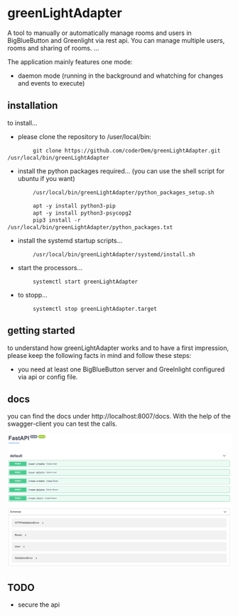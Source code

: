 # greenLightAdapter

A tool to manually or automatically manage rooms and users in BigBlueButton and Greenlight via rest api.
You can manage multiple users, rooms and sharing of rooms.
...

The application mainly features one mode:

* daemon mode (running in the background and whatching for changes and events to execute)

## installation

to install...
*  please clone the repository to /user/local/bin:

```
        git clone https://github.com/coderDem/greenLightAdapter.git /usr/local/bin/greenLightAdapter
```

* install the python packages required... (you can use the shell script for ubuntu if you want)

```
        /usr/local/bin/greenLightAdapter/python_packages_setup.sh
```

```
        apt -y install python3-pip
        apt -y install python3-psycopg2
        pip3 install -r /usr/local/bin/greenLightAdapter/python_packages.txt
```

* install the systemd startup scripts...

```
        /usr/local/bin/greenLightAdapter/systemd/install.sh
```

* start the processors...

```
        systemctl start greenLightAdapter
```

* to stopp...

```
        systemctl stop greenLightAdapter.target
```

## getting started
to understand how greenLightAdapter works and to have a first impression, please keep the following facts in mind and follow these steps:

* you need at least one BigBlueButton server and Greelnlight configured via api or config file.

## docs
you can find the docs under http://localhost:8007/docs. With the help of the swagger-client you can test the calls.

![Swagger Screenshot](diagramm.png "Swagger Screenshot")

## TODO

* secure the api
